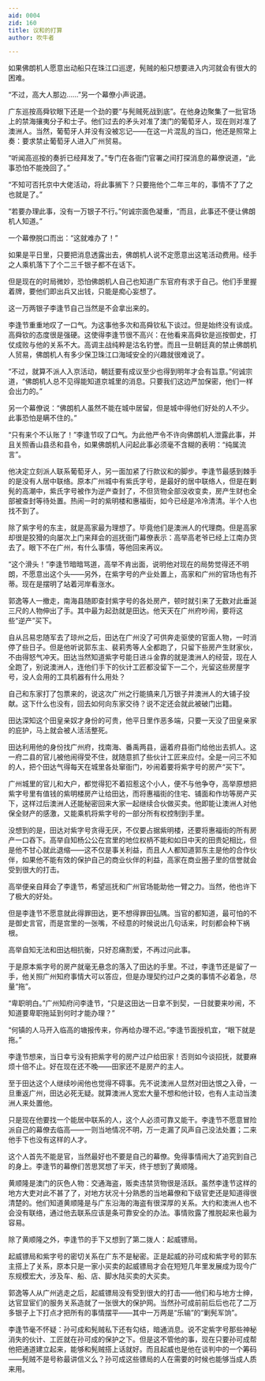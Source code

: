 ```yaml
---
aid: 0004
zid: 160
title: 议和的打算
author: 吹牛者

---
```




  如果佛朗机人愿意出动船只在珠江口巡逻，髡贼的船只想要进入内河就会有很大的困难。

  “不过，高大人那边……”另一个幕僚小声说道。

  广东巡按高舜钦眼下还是一个劲的要“与髡贼死战到底”。在他身边聚集了一批官场上的禁海攘夷分子和士子。他们过去的矛头对准了澳门的葡萄牙人，现在则对准了澳洲人。当然，葡萄牙人并没有没被忘记——在这一片混乱的当口，他还是照常上奏：要求禁止葡萄牙人进入广州贸易。

  “听闻高巡按的奏折已经拜发了。”专门在各衙门官署之间打探消息的幕僚说道，“此事恐怕不能挽回了。”

  “不知可否托京中大佬活动，将此事搁下？只要拖他个二年三年的，事情不了了之也就是了。”

  “若要办理此事，没有一万银子不行。”何诚宗面色凝重，“而且，此事还不便让佛朗机人知道。”

  一个幕僚脱口而出：“这就难办了！”

  如果是平日里，只要把消息透露出去，佛朗机人说不定愿意出这笔活动费用。经手之人乘机落下了个二三千银子都不在话下。

  但是现在的时局微妙，恐怕佛朗机人自己也知道广东官府有求于自己。他们手里握着牌，要他们即出兵又出钱，只能是痴心妄想了。

  这一万两银子李逢节自己当然是不会拿出来的。

  李逢节重重地叹了一口气。为这事他多次和高舜钦私下谈过。但是始终没有谈成。高舜钦的态度很是强硬。这使得李逢节很不高兴：在他看来高舜钦是巡按御史，打仗成败与他的关系不大。高调主战纯粹是沽名钓誉。而且一旦朝廷真的禁止佛朗机人贸易，佛朗机人有多少保卫珠江口海域安全的兴趣就很难说了。

  “不过，就算不派人入京活动，朝廷要有成议至少也得到明年才会有旨意。”何诚宗道，“佛朗机人总不见得能知道京城里的消息。只要我们这边严加保密，他们一样会出力的。”

  另一个幕僚说：“佛朗机人虽然不能在城中居留，但是城中得他们好处的人不少。此事恐怕是瞒不住的。”

  “只有来个不认账了！”李逢节叹了口气。为此他严令不许向佛朗机人泄露此事，并且关照香山县丞和县令，如果佛朗机人问起此事必须毫不含糊的表明：“纯属流言”。

  他决定立刻派人联系葡萄牙人，另一面加紧了行款议和的脚步。李逢节最感到棘手的是没有人居中联络。原本广州城中有紫氏字号，是最好的居中联络人，但是在剿髡的高潮中，紫氏字号被作为逆产查封了，不但货物全部没收变卖，房产生财也全部被查封等待处置。热闹一时的紫明楼和惠福街，如今已经是冷冷清清。半个人也找不到了。

  除了紫字号的东主，就是高家最为理想了。毕竟他们是澳洲人的代理商。但是高家却很是狡猾的向屡次上门来拜会的巡抚衙门幕僚表示：高举高老爷已经上江南办货去了。眼下不在广州，有什么事情，等他回来再议。

  “这个滑头！”李逢节暗暗骂道，高举不肯出面，说明他对现在的局势觉得还不明朗，不愿意出这个头——另外，在紫字号的产业处置上，高家和广州的官场也有芥蒂。现在是摆明了站着河岸看涨水。

  郭逸等人一撤走，南海县随即查封紫字号的各处房产，顿时就引来了无数对此垂涎三尺的人物伸出了手。其中最为起劲就是田达。他天天在广州府吵闹，要将这些“逆产”买下。

  自从吕易忠随军去了琼州之后，田达在广州没了可供奔走驱使的官面人物，一时消停了些日子。但是他听说郭东主、裴莉秀等人全都跑了，只留下些房产生财家伙，不由得怒气冲天。田达当然知道紫字号能日进斗金靠的就是澳洲人的经营，现在人全跑了，别说澳洲人，连他们手下的伙计工匠都没留下一二个，光留这些房屋字号，没人会用的工具机器有什么用处？

  自己和东家打了包票来的，说这次广州之行能搞来几万银子并澳洲人的大铺子投献。这下什么也没有，回去如何向东家交待？说不定还会就此被破门出籍。

  田达深知这个田皇亲奴才身份的可贵，他平日里作恶多端，只要一天没了田皇亲家的庇护，马上就会被人活活整死。

  田达利用他的身份找广州府，找南海、番禹两县，逼着府县衙门给他出去抓人。这一府二县的官儿被他闹得受不住，就随意抓了些伙计工匠来应付。全是一问三不知的人，把个田达气得每天在城里各处窜衙门，吵闹着要将紫字号的房产“买下”。

  广州城里的官儿和大户，都觉得犯不着招惹这个小人，便不与他争夺，高举原想把紫字号里有值钱的紫明楼房产让给田达，而将惠福街的住宅、铺面和作坊等房产买下，这样过后澳洲人还能秘密回来大家一起继续合伙做买卖。他即能让澳洲人对他保全财产的感激，又能乘机将紫字号的一部分所有权控制到手里。

  没想到的是，田达对紫字号贪得无厌，不仅要占据紫明楼，还要将惠福街的所有房产一口吞下。高举自知杨公公在宫里的地位权柄不能和如日中天的田贵妃相比，但是他不甘心就此退缩——这不仅是事关利益，而且人人都知道郭东主是他的合作伙伴，如果他不能有效的保护自己的商业伙伴的利益，高家在商业圈子里的信誉就会受到很大的打击。

  高举便亲自拜会了李逢节，希望巡抚和广州官场能助他一臂之力。当然，他也许下了极大的好处。

  但是李逢节不愿意就此得罪田达，更不想得罪田弘隅。当官的都知道，最可怕的不是御史言官，而是宫里的一张嘴，不经意的时候说出几句话来，时刻都会种下祸根。

  高举自知无法和田达相抗衡，只好忍痛割爱，不再过问此事。

  于是原本紫字号的房产就毫无悬念的落入了田达的手里。不过，李逢节还是留了一手，他关照广州知府事情大可以答应，但是办理契约过户之类的事情不必着急，尽量“拖”。

  “卑职明白。”广州知府问李逢节，“只是这田达一日拿不到契，一日就要来吵闹，不知道要卑职拖延到何时才能办理？”

  “何镇的人马开入临高的塘报传来，你再给办理不迟。”李逢节面授机宜，“眼下就是拖。”

  李逢节想来，当日幸亏没有把紫字号的房产过户给田家！否则如今谈招抚，就要麻烦十倍不止。好在现在还不晚——田家还不是房产的主人。

  至于田达这个人继续吵闹他也觉得不碍事。先不说澳洲人显然对田达恨之入骨，一旦重返广州，田达必死无疑。就算澳洲人宽宏大量不想和他计较，也有人主动当澳洲人来处置他。

  只是现在他要找一个能居中联系的人，这个人必须可靠又能干。李逢节不愿意冒险派自己的幕僚去临高——一则当地情况不明，万一走漏了风声自己没法处置；二来他手下也没有这样的人才。

  这个人首先不能是官，当然最好也不要是自己的幕僚。免得事情闹大了追究到自己的身上。李逢节的幕僚们苦思冥想了半天，终于想到了黄顺隆。

  黄顺隆是澳门的灰色人物：交通海盗，贩卖违禁货物很是活跃。虽然李逢节这样的地方大吏对此不甚了了，对地方状况十分熟悉的当地幕僚和下级官吏还是知道得很清楚的。他们知道黄顺隆是与广东沿海的海盗有很深厚的关系。大约和澳洲人也不会没有联络，通过他去联系应该是条可靠安全的办法。事情败露了推脱起来也最为容易。

  除了黄顺隆之外，李逢节的手下又想到了第二拨人：起威镖局。

  起威镖局和紫字号的密切关系在广东不是秘密。正是起威的孙可成和紫字号的郭东主搭上了关系，原本只是一家小买卖的起威镖局才会在短短几年里发展成为现今广东规模宏大，涉及车、船、店、脚水陆买卖的大买卖。

  郭逸等人从广州逃走之后，起威镖局没有受到很大的打击——他们和与地方士绅，达官显宦们的服务关系造就了一张很大的保护网。当然孙可成前前后后也花了二万多银子上下打点才把所有的事情摆平——其中一万两是“乐输”的“剿髡军饷”。

  李逢节毫不怀疑：孙可成和髡贼私下还有勾结，暗通消息。说不定紫字号那些神秘消失的伙计、工匠就在孙可成的保护之下。但是这不管他的事，现在只要孙可成帮他把通道建立起来，能够和髡贼搭上话就好。而且起威也是他在谈判中的一个筹码——髡贼不是号称最讲信义么？孙可成这些镖局的人在需要的时候也能够当成人质来用。



